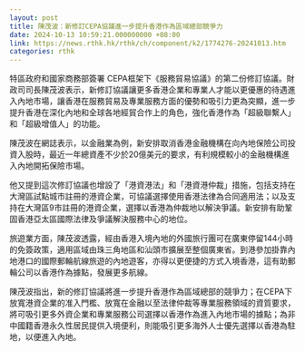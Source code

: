```yaml
---
layout: post
title: 陳茂波：新修訂CEPA協議進一步提升香港作為區域總部競爭力
date: 2024-10-13 10:59:21.000000000 +08:00
link: https://news.rthk.hk/rthk/ch/component/k2/1774276-20241013.htm
categories: rthk
---
```


特區政府和國家商務部簽署 CEPA框架下《服務貿易協議》的第二份修訂協議。財政司司長陳茂波表示，新修訂協議讓更多香港企業和專業人才能以更優惠的待遇進入內地市場，讓香港在服務貿易及專業服務方面的優勢和吸引力更為突顯，進一步提升香港在深化內地和全球各地經貿合作上的角色，強化香港作為「超級聯繫人」和「超級增值人」的功能。

陳茂波在網誌表示，以金融業為例，新安排取消香港金融機構在向內地保險公司投資入股時，最近一年總資產不少於20億美元的要求，有利規模較小的金融機構進入內地開拓保險市場。

他又提到這次修訂協議也增設了「港資港法」和「港資港仲裁」措施，包括支持在大灣區試點城市註冊的港資企業，可協議選擇使用香港法律為合同適用法；以及支持在大灣區9市註冊的港資企業，選擇以香港為仲裁地以解決爭議。新安排有助鞏固香港亞太區國際法律及爭議解決服務中心的地位。

旅遊業方面，陳茂波透露，經由香港入境內地的外國旅行團可在廣東停留144小時的免簽政策，適用區域由珠三角地區和汕頭市擴展至整個廣東省。到港參加掛靠內地港口的國際郵輪航線旅遊的內地遊客，亦得以更便捷的方式入境香港，這有助郵輪公司以香港作為據點，發展更多航線。

陳茂波指出，新的修訂協議將進一步提升香港作為區域總部的競爭力；在CEPA下放寬港資企業的准入門檻、放寬在金融以至法律仲裁等專業服務領域的資質要求，將可吸引更多外資企業和專業服務公司選擇以香港作為進入內地市場的據點；為非中國籍香港永久性居民提供入境便利，則能吸引更多海外人士優先選擇以香港為駐地，以便進入內地。
